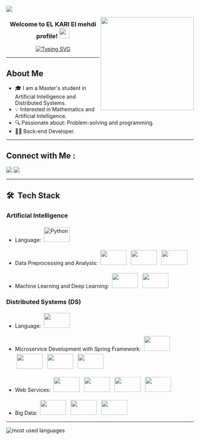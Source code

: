 
<p align="top left">
  <a href="https://komarev.com/ghpvc/?username=elmehdi-elkari&style=for-the-badge">
    <img src="https://komarev.com/ghpvc/?username=elmehdi-elkari&style=for-the-badge">
  </a>
</p>

<img width="250" align="right" src="https://c.tenor.com/_DOBjnGspYAAAAAM/code-coding.gif">

<h3 align="center">
  Welcome to EL KARI El mehdi profile!
  <img src="https://media.giphy.com/media/hvRJCLFzcasrR4ia7z/giphy.gif" width="28">
</h3>

<p align="center">
  <a href="https://git.io/typing-svg"><img src="https://readme-typing-svg.herokuapp.com?font=Fira+Code&pause=1000&color=27A0F7&random=false&width=435&lines=I'm+an+AI+and+DS+Student" alt="Typing SVG" /></a>
</p> 
<hr>



## About Me

- 🎓 I am a Master's student in Artificial Intelligence and Distributed Systems.
- 💡 Interested in Mathematics and Artificial Intelligence.
- 🔍 Passionate about: Problem-solving and programming.
- 👨‍💻 Back-end Developer.

<hr>

## Connect with Me :

<a href="https://www.linkedin.com/in/mehdi-kari/" target="_blank"><img src="https://img.shields.io/badge/-El mehdi%20El kari-0077B5?style=for-the-badge&logo=Linkedin&logoColor=white"/></a>
<a href="https://t.me/elmehdielkari" target="_blank"><img src="https://img.shields.io/badge/-El mehdi%20El kari-0077B5?style=for-the-badge&logo=Telegram&logoColor=white"/></a>

<hr>

## 🛠 &nbsp;Tech Stack

### Artificial Intelligence

- Language: <img title="Python" alt="Python" src="" width="70" height="40" style="vertical-align:down; margin:4px"/>

- Data Preprocessing and Analysis:
      <img title="" alt="" src="" width="70" height="40" style="vertical-align:down; margin:4px"/>
      <img title="" alt="" src="" width="70" height="40" style="vertical-align:down; margin:4px"/>
      <img title="" alt="" src="" width="70" height="40" style="vertical-align:down; margin:4px"/>

- Machine Learning and Deep Learning:
      <img title="" alt="" src="" width="70" height="40" style="vertical-align:down; margin:4px"/>
      <img title="" alt="" src="" width="70" height="40" style="vertical-align:down; margin:4px"/>

### Distributed Systems (DS)

- Language: <img title="" alt="" src="" width="70" height="40" style="vertical-align:down; margin:4px"/>

- Microservice Development with Spring Framework:
      <img title="" alt="" src="" width="70" height="40" style="vertical-align:down; margin:4px"/>
      <img title="" alt="" src="" width="70" height="40" style="vertical-align:down; margin:4px"/> 
      <img title="" alt="" src="" width="70" height="40" style="vertical-align:down; margin:4px"/>
      <img title="" alt="" src="" width="70" height="40" style="vertical-align:down; margin:4px"/>
      
- Web Services:
      <img title="" alt="" src="" width="70" height="40" style="vertical-align:down; margin:4px"/>
      <img title="" alt="" src="" width="70" height="40" style="vertical-align:down; margin:4px"/>
      <img title="" alt="" src="" width="70" height="40" style="vertical-align:down; margin:4px"/>
      <img title="" alt="" src="" width="70" height="40" style="vertical-align:down; margin:4px"/>
      
- Big Data:
      <img title="" alt="" src="" width="70" height="40" style="vertical-align:down; margin:4px"/>
      <img title="" alt="" src="" width="70" height="40" style="vertical-align:down; margin:4px"/>
      <img title="" alt="" src="" width="70" height="40" style="vertical-align:down; margin:4px"/>

<hr>




<img align="left" src="https://github-readme-stats.vercel.app/api/top-langs?username=elmehdi-elkari&show_icons=true&locale=en&layout=compact&theme=radical" alt="most used languages" />
<br>

